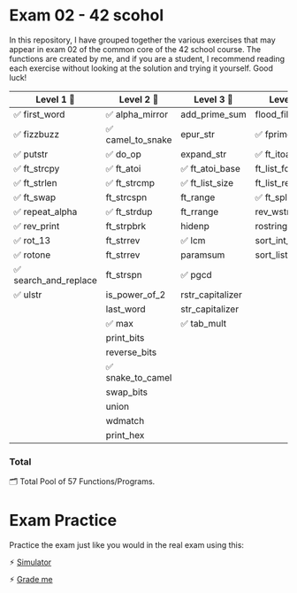 # Exam 02 - 42 scohol

In this repository, I have grouped together the various exercises that may appear in exam 02 of the common core of the 42 school course. The functions are created by me, and if you are a student, I recommend reading each exercise without looking at the solution and trying it yourself. Good luck!

|		Level 1 🎫		 |		Level 2 🎫		  |		Level 3 🎫		   |		Level 4 🎫	   |
|-----------------------|------------------------|-----------------------|-----------------------|
| ✅ first_word			| ✅ alpha_mirror		|	add_prime_sum		|  flood_fill			|
| ✅ fizzbuzz			| ✅ camel_to_snake		|	 epur_str			| ✅ fprime				|
| ✅ putstr				| ✅ do_op				|	 expand_str			| ✅ ft_itoa				|
| ✅	ft_strcpy			| ✅ ft_atoi				| ✅ ft_atoi_base		|  ft_list_foreach		|
| ✅	ft_strlen			| ✅ ft_strcmp			| ✅ ft_list_size		|  ft_list_remove_if	|
| ✅	ft_swap				|	 ft_strcspn			|	 ft_range			| ✅ ft_split			|
| ✅ repeat_alpha		| ✅ ft_strdup			|	 ft_rrange			|  rev_wstr				|
| ✅ rev_print		   	|	 ft_strpbrk			|	 hidenp				|  rostring				|
| ✅ rot_13				|	 ft_strrev			| ✅ lcm					|  sort_int_tab			|
| ✅ rotone				|	 ft_strrev			|	 paramsum			|  sort_list			|
| ✅ search_and_replace	|	 ft_strspn			| ✅ pgcd			 |						 |
| ✅ ulstr				|	 is_power_of_2		|	 rstr_capitalizer |						  |
|						 |	 last_word			|	 str_capitalizer	|						|
|						 | ✅ max					| ✅ tab_mult 	 |						 |
|						 |	 print_bits			|						|						|
|						 |	 reverse_bits		|						|						|
|						 | ✅ snake_to_camel	  |						  |					      |
|						 |	 swap_bits			|						|						|
|						 |	 union				|						|						|
|						 |	 wdmatch 			|						|						|
| 						 |	  print_hex			|						|						|


### Total
🗂️ Total Pool of 57 Functions/Programs.

# Exam Practice

Practice the exam just like you would in the real exam using this:

⚡︎ [Simulator](https://github.com/JCluzet/42_EXAM)

⚡︎ [Grade me](https://grademe.fr)
 